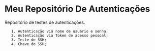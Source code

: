 # Meu Repositório De Autenticações
Repositório de testes de autenticações.

       1. Autenticação via nome de usuário e senha;
       2. Autenticação via Token de acesso pessoal;
       3. Teste de SSH;
       4. Chave do SSH;
